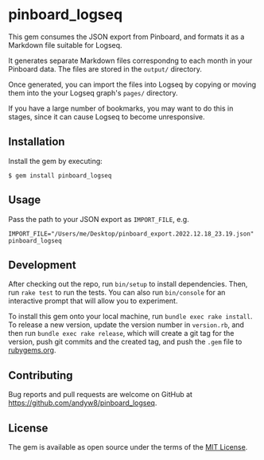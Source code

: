 # pinboard_logseq

This gem consumes the JSON export from Pinboard, and formats it as a Markdown file suitable for Logseq.

It generates separate Markdown files correspondng to each month in your Pinboard data. The files are stored in the `output/` directory.

Once generated, you can import the files into Logseq by copying or moving them into the your Logseq graph's `pages/` directory.

If you have a large number of bookmarks, you may want to do this in stages, since it can cause Logseq to become
unresponsive.

## Installation

Install the gem by executing:

    $ gem install pinboard_logseq

## Usage

Pass the path to your JSON export as `IMPORT_FILE`, e.g.

```
IMPORT_FILE="/Users/me/Desktop/pinboard_export.2022.12.18_23.19.json" pinboard_logseq
```

## Development

After checking out the repo, run `bin/setup` to install dependencies. Then, run `rake test` to run the tests. You can also run `bin/console` for an interactive prompt that will allow you to experiment.

To install this gem onto your local machine, run `bundle exec rake install`. To release a new version, update the version number in `version.rb`, and then run `bundle exec rake release`, which will create a git tag for the version, push git commits and the created tag, and push the `.gem` file to [rubygems.org](https://rubygems.org).

## Contributing

Bug reports and pull requests are welcome on GitHub at https://github.com/andyw8/pinboard_logseq.

## License

The gem is available as open source under the terms of the [MIT License](https://opensource.org/licenses/MIT).
